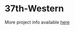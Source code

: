 # 37th-Western
More project info available [here](https://kristensimmons.github.io/ProjectPrep1/)



